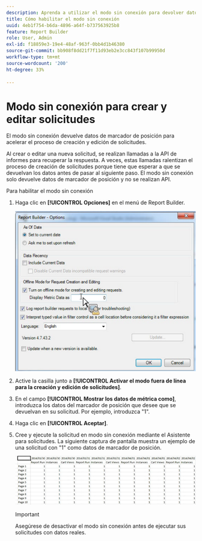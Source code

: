 ```yaml
---
description: Aprenda a utilizar el modo sin conexión para devolver datos de marcador de posición.
title: Cómo habilitar el modo sin conexión
uuid: 4eb1f754-b6da-4896-a64f-b737563925b8
feature: Report Builder
role: User, Admin
exl-id: f18859e3-19e4-48af-963f-0bb4d1b46380
source-git-commit: bb908f8dd21f7f11d93eb2e3cc843f107b99950d
workflow-type: tm+mt
source-wordcount: '200'
ht-degree: 33%

---
```


# Modo sin conexión para crear y editar solicitudes

El modo sin conexión devuelve datos de marcador de posición para acelerar el proceso de creación y edición de solicitudes.

Al crear o editar una nueva solicitud, se realizan llamadas a la API de informes para recuperar la respuesta. A veces, estas llamadas ralentizan el proceso de creación de solicitudes porque tiene que esperar a que se devuelvan los datos antes de pasar al siguiente paso. El modo sin conexión solo devuelve datos de marcador de posición y no se realizan API.

Para habilitar el modo sin conexión

1. Haga clic en **[!UICONTROL Opciones]** en el menú de Report Builder.

   ![Captura de pantalla de la pantalla Opciones con el código sin conexión seleccionado.](assets/offline_mode.png)

1. Active la casilla junto a **[!UICONTROL Activar el modo fuera de línea para la creación y edición de solicitudes]**.
1. En el campo **[!UICONTROL Mostrar los datos de métrica como]**, introduzca los datos del marcador de posición que desee que se devuelvan en su solicitud. Por ejemplo, introduzca &quot;1&quot;.
1. Haga clic en **[!UICONTROL Aceptar]**.
1. Cree y ejecute la solicitud en modo sin conexión mediante el Asistente para solicitudes. La siguiente captura de pantalla muestra un ejemplo de una solicitud con &quot;1&quot; como datos de marcador de posición.

   ![Captura de pantalla que muestra el ejemplo del modo sin conexión usando 1 como marcador de posición.](assets/offline_mode_example.png)

   >[!IMPORTANT]
   >
   >Asegúrese de desactivar el modo sin conexión antes de ejecutar sus solicitudes con datos reales.
